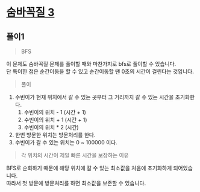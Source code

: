 # [숨바꼭질 3](https://www.acmicpc.net/problem/13549)

## 풀이1

> BFS

이 문제도 숨바꼭질 문제를 풀이할 때와 마찬가지로 bfs로 풀이할 수 있습니다.\
단 특이한 점은 순간이동을 할 수 있고 순간이동할 땐 0초의 시간이 걸린다는 것입니다.

> 풀이

1. 수빈이가 현재 위치에서 갈 수 있는 곳부터 그 거리까지 갈 수 있는 시간을 초기화한다.
   1. 수빈이의 위치 - 1 (시간 + 1)
   2. 수빈이의 위치 + 1 (시간 + 1)
   3. 수빈이의 위치 * 2 (시간)
2. 한번 방문한 위치는 방문처리를 한다.
3. 수빈이가 갈 수 있는 위치는 0 ~ 100000 이다.

> 각 위치의 시간이 제일 빠른 시간을 보장하는 이유

BFS로 순회하기 때문에 해당 위치에 갈 수 있는 최소값을 처음에 초기화하게 되어있습니다.\
따라서 첫 방문에 방문처리를 하면 최소값을 보존할 수 있습니다.

